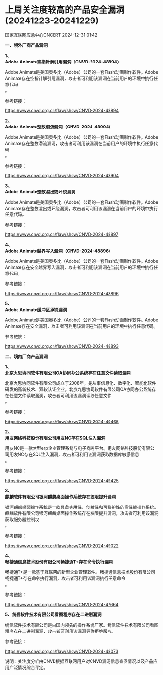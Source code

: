 #  上周关注度较高的产品安全漏洞(20241223-20241229)   
 国家互联网应急中心CNCERT   2024-12-31 01:42  
  
**一、境外厂商产品漏洞**  
  
**1、**  
**Adobe Animate空指针解引用漏洞（CNVD-2024-48894）**  
  
Adobe Animate是美国奥多比（Adobe）公司的一套Flash动画制作软件。Adobe Animate存在空指针解引用漏洞，攻击者可利用该漏洞在当前用户的环境中执行任意代码  
。  
  
参考链接：  
  
https://www.cnvd.org.cn/flaw/show/CNVD-2024-48894  
  
**2、**  
**Adobe Animate整数潜流漏洞（CNVD-2024-48904）**  
  
Adobe Animate是美国奥多比（Adobe）公司的一套Flash动画制作软件。Adobe Animate存在整数潜流漏洞，攻击者可利用该漏洞在当前用户的环境中执行任意代码  
。  
  
参考链接：  
  
https://www.cnvd.org.cn/flaw/show/CNVD-2024-48904  
  
**3、**  
**Adobe Animate整数溢出或环绕漏洞**  
  
Adobe Animate是美国奥多比（Adobe）公司的一套Flash动画制作软件。Adobe Animate存在整数溢出或环绕漏洞，攻击者可利用该漏洞在当前用户的环境中执行任意代码。  
  
参考链接：  
  
https://www.cnvd.org.cn/flaw/show/CNVD-2024-48897  
  
**4、**  
**Adobe Animate越界写入漏洞（CNVD-2024-48896）**  
  
Adobe Animate是美国奥多比（Adobe）公司的一套Flash动画制作软件。Adobe Animate存在安全越界写入漏洞，攻击者可利用该漏洞在当前用户的环境中执行任意代码。  
  
参考链接：  
  
https://www.cnvd.org.cn/flaw/show/CNVD-2024-48896  
  
**5、**  
**Adobe Animate缓冲区承销漏洞**  
  
Adobe Animate是美国奥多比（Adobe）公司的一套Flash动画制作软件。Adobe Animate存在安全漏洞，攻击者可利用该漏洞在当前用户的环境中执行任意代码。  
  
参考链接：  
  
https://www.cnvd.org.cn/flaw/show/CNVD-2024-48893  
  
  
**二、境内厂商产品漏洞**  
  
**1、**  
**北京九思协同软件有限公司OA协同办公系统存在任意文件读取漏洞**  
  
北京九思协同软件有限公司成立于2008年，是从事信息化、数字化、智能化软件研发的高新技术、双软认证企业。北京九思协同软件有限公司OA协同办公系统存在任意文件读取漏洞，攻击者可利用该漏洞读取任意文件  
。  
  
参考链接：  
  
https://www.cnvd.org.cn/flaw/show/CNVD-2024-49465  
  
**2、**  
**用友网络科技股份有限公司用友NC存在SQL注入漏洞**  
  
用友NC是一款大型erp企业管理系统与电子商务平台。用友网络科技股份有限公司用友NC存在SQL注入漏洞，攻击者可利用该漏洞获取数据库敏感信息  
。  
  
参考链接：  
  
https://www.cnvd.org.cn/flaw/show/CNVD-2024-49425  
  
**3、**  
**麒麟软件有限公司银河麒麟桌面操作系统存在权限提升漏洞**  
  
银河麒麟桌面操作系统是一款具备实用性、创新性和可维护性的高性能操作系统。麒麟软件有限公司银河麒麟桌面操作系统存在权限提升漏洞，攻击者可利用该漏洞获取服务器控制权  
。  
  
参考链接：  
  
https://www.cnvd.org.cn/flaw/show/CNVD-2024-49022  
  
**4、**  
**畅捷通信息技术股份有限公司畅捷通T+存在命令执行漏洞**  
  
畅捷通T+是一款基于互联网的新型企业管理软件。畅捷通信息技术股份有限公司畅捷通T+存在命令执行漏洞，攻击者可利用该漏洞执行任意命令  
。  
  
参考链接：  
  
https://www.cnvd.org.cn/flaw/show/CNVD-2024-47664  
  
**5、统信软件技术有限公司看图程序存在二进制漏洞**  
  
统信软件技术有限公司是由国内领先的操作系统厂家。统信软件技术有限公司看图程序存在二进制漏洞，攻击者可利用该漏洞导致拒绝服务。  
  
参考链接：  
  
https://www.cnvd.org.cn/flaw/show/CNVD-2024-48073  
  
  
说明：关注度分析由CNVD根据互联网用户对CNVD漏洞信息查阅情况以及产品应用广泛情况综合评定。  
  
